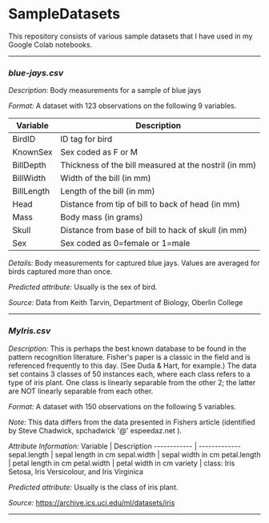 # SampleDatasets

This repository consists of various sample datasets that I have used in my Google Colab notebooks.

--------------------
### *blue-jays.csv*

*Description:* Body measurements for a sample of blue jays

*Format:* A dataset with 123 observations on the following 9 variables.

Variable | Description
------------ | -------------
BirdID	  |        ID tag for bird
KnownSex	 |       Sex coded as F or M
BillDepth	 |       Thickness of the bill measured at the nostril (in mm)
BillWidth	 |       Width of the bill (in mm)
BillLength	 |     Length of the bill (in mm)
Head	      |      Distance from tip of bill to back of head (in mm)
Mass	     |       Body mass (in grams)
Skull	    |        Distance from base of bill to hack of skull (in mm)
Sex	      |        Sex coded as 0=female or 1=male

*Details:* Body measurements for captured blue jays. Values are averaged for birds captured more than once.

*Predicted attribute:* Usually is the sex of bird.

*Source:* Data from Keith Tarvin, Department of Biology, Oberlin College

--------------------

### *MyIris.csv*

*Description:* This is perhaps the best known database to be found in the pattern recognition literature. Fisher's paper is a classic in the field and is referenced frequently to this day. (See Duda & Hart, for example.) The data set contains 3 classes of 50 instances each, where each class refers to a type of iris plant. One class is linearly separable from the other 2; the latter are NOT linearly separable from each other.

*Format:* A dataset with 150 observations on the following 5 variables.

*Note:* This data differs from the data presented in Fishers article (identified by Steve Chadwick, spchadwick '@' espeedaz.net ). 

*Attribute Information:*
Variable | Description
------------ | -------------
sepal.length | sepal length in cm
sepal.width | sepal width in cm
petal.length | petal length in cm
petal.width | petal width in cm
variety | class: Iris Setosa, Iris Versicolour, and Iris Virginica

*Predicted attribute:* Usually is the class of iris plant.

*Source:*  https://archive.ics.uci.edu/ml/datasets/iris

--------------------
